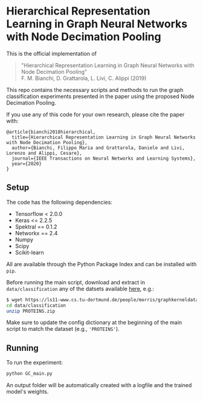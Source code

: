 # Hierarchical Representation Learning in Graph Neural Networks with Node Decimation Pooling

This is the official implementation of

> "Hierarchical Representation Learning in Graph Neural Networks with Node Decimation Pooling"  
> F. M. Bianchi, D. Grattarola, L. Livi, C. Alippi (2019)

This repo contains the necessary scripts and methods to run the graph classification experiments presented in the paper
using the proposed Node Decimation Pooling.

If you use any of this code for your own research, please cite the paper with:

```
@article{bianchi2018hierarchical,
  title={Hierarchical Representation Learning in Graph Neural Networks with Node Decimation Pooling},
  author={Bianchi, Filippo Maria and Grattarola, Daniele and Livi, Lorenzo and Alippi, Cesare},
  journal={IEEE Transactions on Neural Networks and Learning Systems},
  year={2020}
}
```

## Setup

The code has the following dependencies:

- Tensorflow < 2.0.0
- Keras <= 2.2.5
- Spektral == 0.1.2
- Networkx == 2.4
- Numpy
- Scipy
- Scikit-learn

All are available through the Python Package Index and can be installed with `pip`.

Before running the main script, download and extract in `data/classification` any of the datsets
available [here](https://ls11-www.cs.tu-dortmund.de/staff/morris/graphkerneldatasets), e.g.:

```bash
$ wget https://ls11-www.cs.tu-dortmund.de/people/morris/graphkerneldatasets/PROTEINS.zip -P data/classification
cd data/classification
unzip PROTEINS.zip
``` 

Make sure to update the config dictionary at the beginning of the main script to match the dataset (e.g., `'PROTEINS'`).

## Running

To run the experiment:

```sh
python GC_main.py
```

An output folder will be automatically created with a logfile and the trained model's weights. 
